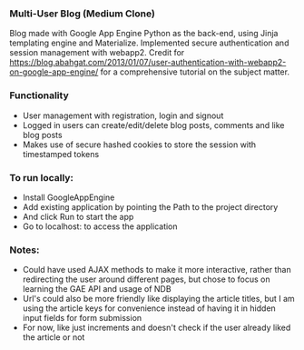 ### Multi-User Blog (Medium Clone)
Blog made with Google App Engine Python as the back-end, using Jinja templating engine and Materialize. 
Implemented secure authentication and session management with webapp2.
Credit for https://blog.abahgat.com/2013/01/07/user-authentication-with-webapp2-on-google-app-engine/
for a comprehensive tutorial on the subject matter.

### Functionality
- User management with registration, login and signout
- Logged in users can create/edit/delete blog posts, comments and like blog posts
- Makes use of secure hashed cookies to store the session with timestamped tokens 

### To run locally:
- Install GoogleAppEngine
- Add existing application by pointing the Path to the project directory
- And click Run to start the app
- Go to localhost:<port> to access the application

### Notes:
- Could have used AJAX methods to make it more interactive, rather than redirecting the user around 
	different pages, but chose to focus on learning the GAE API and usage of NDB
- Url's could also be more friendly like displaying the article titles, but I am using the article keys for convenience
	instead of having it in hidden input fields for form submission
- For now, like just increments and doesn't check if the user already liked the article or not